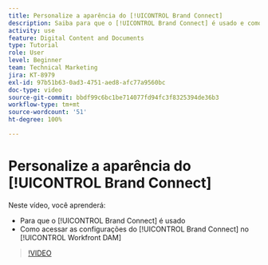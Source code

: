 ```yaml
---
title: Personalize a aparência do [!UICONTROL Brand Connect]
description: Saiba para que o [!UICONTROL Brand Connect] é usado e como acessar as configurações do [!UICONTROL Brand Connect] no [!UICONTROL Workfront DAM].
activity: use
feature: Digital Content and Documents
type: Tutorial
role: User
level: Beginner
team: Technical Marketing
jira: KT-8979
exl-id: 97b51b63-0ad3-4751-aed8-afc77a9560bc
doc-type: video
source-git-commit: bbdf99c6bc1be714077fd94fc3f8325394de36b3
workflow-type: tm+mt
source-wordcount: '51'
ht-degree: 100%

---
```


# Personalize a aparência do [!UICONTROL Brand Connect]

Neste vídeo, você aprenderá:

* Para que o [!UICONTROL Brand Connect] é usado
* Como acessar as configurações do [!UICONTROL Brand Connect] no [!UICONTROL Workfront DAM]

>[!VIDEO](https://video.tv.adobe.com/v/335241/?quality=12&learn=on&enablevpops=1)
